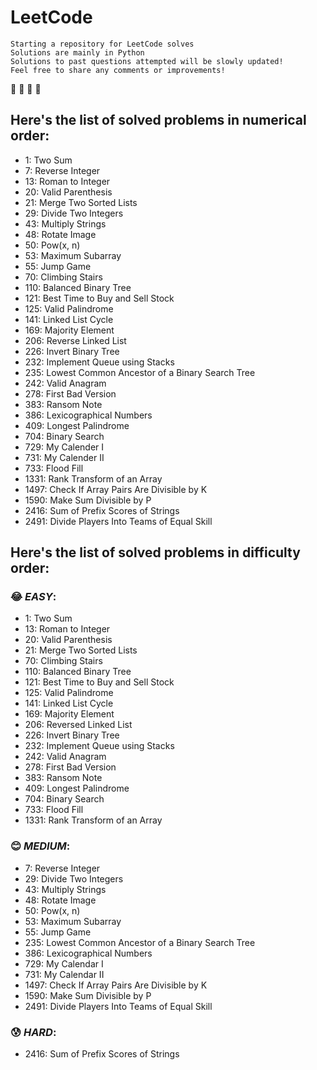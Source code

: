 # LeetCode
    
```
Starting a repository for LeetCode solves
Solutions are mainly in Python
Solutions to past questions attempted will be slowly updated!
Feel free to share any comments or improvements!
```

:100: :snake: 🐣 💙
## Here's the list of solved problems in numerical order:
- 1: Two Sum
- 7: Reverse Integer
- 13: Roman to Integer
- 20: Valid Parenthesis
- 21: Merge Two Sorted Lists
- 29: Divide Two Integers
- 43: Multiply Strings
- 48: Rotate Image
- 50: Pow(x, n)
- 53: Maximum Subarray
- 55: Jump Game
- 70: Climbing Stairs
- 110: Balanced Binary Tree
- 121: Best Time to Buy and Sell Stock
- 125: Valid Palindrome
- 141: Linked List Cycle
- 169: Majority Element
- 206: Reverse Linked List
- 226: Invert Binary Tree
- 232: Implement Queue using Stacks
- 235: Lowest Common Ancestor of a Binary Search Tree
- 242: Valid Anagram
- 278: First Bad Version
- 383: Ransom Note
- 386: Lexicographical Numbers
- 409: Longest Palindrome
- 704: Binary Search
- 729: My Calender I
- 731: My Calender II
- 733: Flood Fill
- 1331: Rank Transform of an Array
- 1497: Check If Array Pairs Are Divisible by K
- 1590: Make Sum Divisible by P
- 2416: Sum of Prefix Scores of Strings
- 2491: Divide Players Into Teams of Equal Skill


## Here's the list of solved problems in difficulty order:

### :joy: ***EASY***:
- 1: Two Sum
- 13: Roman to Integer
- 20: Valid Parenthesis
- 21: Merge Two Sorted Lists
- 70: Climbing Stairs
- 110: Balanced Binary Tree
- 121: Best Time to Buy and Sell Stock
- 125: Valid Palindrome
- 141: Linked List Cycle
- 169: Majority Element
- 206: Reversed Linked List
- 226: Invert Binary Tree
- 232: Implement Queue using Stacks
- 242: Valid Anagram
- 278: First Bad Version
- 383: Ransom Note
- 409: Longest Palindrome
- 704: Binary Search
- 733: Flood Fill
- 1331: Rank Transform of an Array

### :blush: ***MEDIUM***:
- 7: Reverse Integer
- 29: Divide Two Integers
- 43: Multiply Strings
- 48: Rotate Image
- 50: Pow(x, n)
- 53: Maximum Subarray
- 55: Jump Game
- 235: Lowest Common Ancestor of a Binary Search Tree
- 386: Lexicographical Numbers
- 729: My Calendar I
- 731: My Calendar II
- 1497: Check If Array Pairs Are Divisible by K
- 1590: Make Sum Divisible by P
- 2491: Divide Players Into Teams of Equal Skill

### :cold_sweat: ***HARD***:
- 2416: Sum of Prefix Scores of Strings



